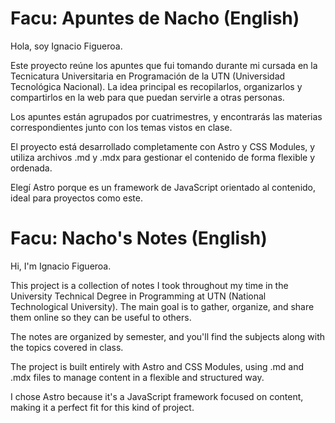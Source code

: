 # Facu: Apuntes de Nacho (English)

Hola, soy Ignacio Figueroa.

Este proyecto reúne los apuntes que fui tomando durante mi cursada en la Tecnicatura Universitaria en Programación de la UTN (Universidad Tecnológica Nacional). La idea principal es recopilarlos, organizarlos y compartirlos en la web para que puedan servirle a otras personas.

Los apuntes están agrupados por cuatrimestres, y encontrarás las materias correspondientes junto con los temas vistos en clase.

El proyecto está desarrollado completamente con Astro y CSS Modules, y utiliza archivos .md y .mdx para gestionar el contenido de forma flexible y ordenada.

Elegí Astro porque es un framework de JavaScript orientado al contenido, ideal para proyectos como este.

# Facu: Nacho's Notes (English)

Hi, I'm Ignacio Figueroa.

This project is a collection of notes I took throughout my time in the University Technical Degree in Programming at UTN (National Technological University). The main goal is to gather, organize, and share them online so they can be useful to others.

The notes are organized by semester, and you'll find the subjects along with the topics covered in class.

The project is built entirely with Astro and CSS Modules, using .md and .mdx files to manage content in a flexible and structured way.

I chose Astro because it's a JavaScript framework focused on content, making it a perfect fit for this kind of project.
